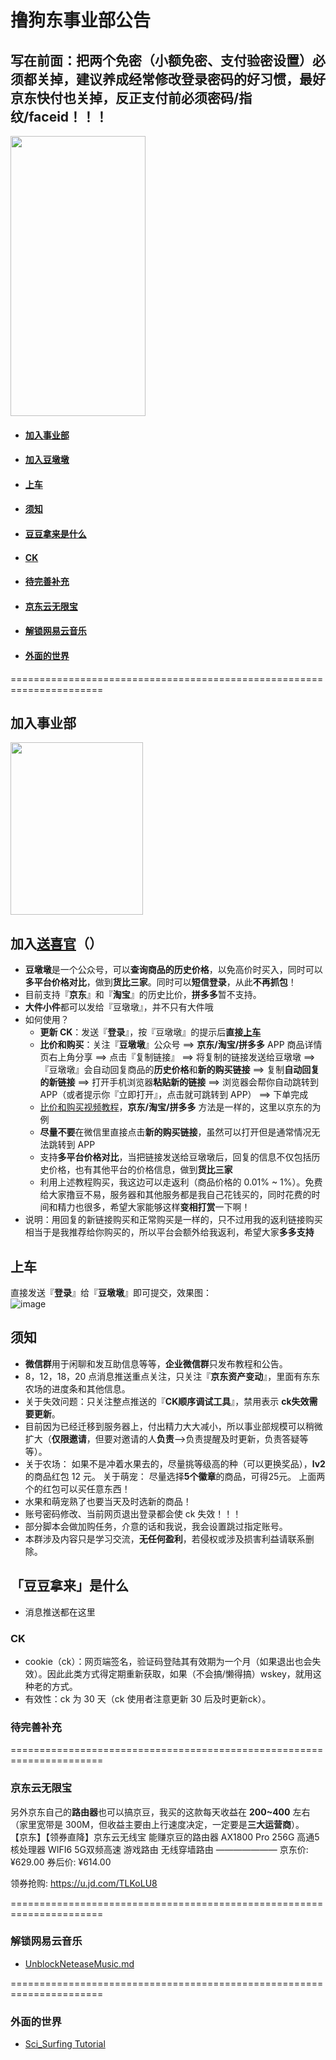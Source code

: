 # 撸狗东事业部公告
## 写在前面：把两个免密（小额免密、支付验密设置）必须都关掉，建议养成经常修改登录密码的好习惯，最好京东快付也关掉，反正支付前必须密码/指纹/faceid！！！
<img width="216" height="448" src="https://user-images.githubusercontent.com/56990256/167615478-d5093068-c0d4-4196-9a8e-4170a2691cd5.jpg"/>

- #### [加入事业部](#加入事业部-1)
- #### [加入豆墩墩](#加入豆墩墩-1)
- #### [上车](#上车-1)
- #### [须知](#须知-1)
- #### [豆豆拿来是什么](#豆豆拿来是什么-1)
- #### [CK](#ck-1)
- #### [待完善补充](#待完善补充-1)
- #### [京东云无限宝](#京东云无限宝-1)
- #### [解锁网易云音乐](#解锁网易云音乐-1)
- #### [外面的世界](#外面的世界-1)
======================================================================
## 加入事业部
   <img width="212" height="276" src="https://user-images.githubusercontent.com/56990256/167612520-a73f8881-0414-491c-b1d3-069eebec4efe.jpg"/>
   
## 加入[送喜官]([https://www.aliyundrive.com/s/dQ17EtRssjV](https://mp.weixin.qq.com/cgi-bin/showqrcode?ticket=gQEi8TwAAAAAAAAAAS5odHRwOi8vd2VpeGluLnFxLmNvbS9xLzAyZVRWNGhwOXNmRUYxMDAwMGcwN2gAAgTg6f1iAwQAAAAA))（）
  * **豆墩墩**是一个公众号，可以**查询商品的历史价格**，以免高价时买入，同时可以**多平台价格对比**，做到**货比三家**。同时可以**短信登录**，从此**不再抓包**！
  * 目前支持『**京东**』和『**淘宝**』的历史比价，**拼多多**暂不支持。
  * **大件小件**都可以发给『豆墩墩』，并不只有大件哦
  * 如何使用？
    * **更新 CK**：发送『**登录**』，按『豆墩墩』的提示后**直接[上车](#上车-1)** 
    * **比价和购买**：关注『**豆墩墩**』公众号 ==> **京东/淘宝/拼多多** APP 商品详情页右上角分享 ==> 点击『复制链接』 ==> 将复制的链接发送给豆墩墩 ==> 『豆墩墩』会自动回复商品的**历史价格**和**新的购买链接** ==> 复制**自动回复的新链接** ==> 打开手机浏览器**粘贴新的链接** ==> 浏览器会帮你自动跳转到 APP（或者提示你『立即打开』，点击就可跳转到 APP） ==> 下单完成
    * [比价和购买视频教程](https://www.aliyundrive.com/s/dQ17EtRssjV)，**京东/淘宝/拼多多** 方法是一样的，这里以京东的为例
    * **尽量不要**在微信里直接点击**新的购买链接**，虽然可以打开但是通常情况无法跳转到 APP
    * 支持**多平台价格对比**，当把链接发送给豆墩墩后，回复的信息不仅包括历史价格，也有其他平台的价格信息，做到**货比三家**
    * 利用上述教程购买，我这边可以走返利（商品价格的 0.01% ~ 1%）。免费给大家撸豆不易，服务器和其他服务都是我自己花钱买的，同时花费的时间和精力也很多，希望大家能够这样**变相打赏**一下啊！
  * 说明：用回复的新链接购买和正常购买是一样的，只不过用我的返利链接购买相当于是我推荐给你购买的，所以平台会额外给我返利，希望大家**多多支持**

## 上车
  直接发送『**登录**』给『**豆墩墩**』即可提交，效果图：\
  ![image](https://user-images.githubusercontent.com/56990256/185789521-79cc758f-eba8-47dc-b47f-0189a1feb4ee.png)

  
## 须知
  * **微信群**用于闲聊和发互助信息等等，**企业微信群**只发布教程和公告。
  * 8，12，18，20 点消息推送重点关注，只关注『**京东资产变动**』，里面有东东农场的进度条和其他信息。
  * 关于失效问题：只关注整点推送的『**CK顺序调试工具**』，禁用表示 **ck失效需要更新**。
  * 目前因为已经迁移到服务器上，付出精力大大减小，所以事业部规模可以稍微扩大（**仅限邀请**，但要对邀请的人**负责**—>负责提醒及时更新，负责答疑等等）。
  * 关于农场： 如果不是冲着水果去的，尽量挑等级高的种（可以更换奖品），**lv2**的商品红包 12 元。 关于萌宠： 尽量选择**5个徽章**的商品，可得25元。 上面两个的红包可以买任意东西！
  * 水果和萌宠熟了也要当天及时选新的商品！
  * 账号密码修改、当前网页退出登录都会使 ck 失效！！！
  * 部分脚本会做加购任务，介意的话和我说，我会设置跳过指定账号。
  * 本群涉及内容只是学习交流，**无任何盈利**，若侵权或涉及损害利益请联系删除。
## 「豆豆拿来」是什么
  * 消息推送都在这里
### CK
  * cookie（ck）：网页端签名，验证码登陆其有效期为一个月（如果退出也会失效）。因此此类方式得定期重新获取，如果（不会搞/懒得搞）wskey，就用这种老的方式。
  * 有效性：ck 为 30 天（ck 使用者注意更新 30 后及时更新ck）。
### 待完善补充

======================================================================
### 京东云无限宝
另外京东自己的**路由器**也可以搞京豆，我买的这款每天收益在 **200~400** 左右（家里宽带是 300M，但收益主要由上行速度决定，一定要是**三大运营商**）。\
【京东】【领券直降】京东云无线宝 能赚京豆的路由器 AX1800 Pro 256G 高通5核处理器 WIFI6 5G双频高速 游戏路由 无线穿墙路由 
———————
京东价: ¥629.00
券后价: ¥614.00

领券抢购: https://u.jd.com/TLKoLU8

======================================================================
### 解锁网易云音乐
* [UnblockNeteaseMusic.md](https://github.com/TroyXZW/haoym/blob/main/UnblockNeteaseMusic.md)

======================================================================
### 外面的世界
 * [Sci_Surfing Tutorial](https://github.com/TroyXZW/haoym/blob/main/sci_surfing.md)
